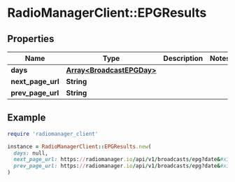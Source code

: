 # RadioManagerClient::EPGResults

## Properties

| Name | Type | Description | Notes |
| ---- | ---- | ----------- | ----- |
| **days** | [**Array&lt;BroadcastEPGDay&gt;**](BroadcastEPGDay.md) |  |  |
| **next_page_url** | **String** |  |  |
| **prev_page_url** | **String** |  |  |

## Example

```ruby
require 'radiomanager_client'

instance = RadioManagerClient::EPGResults.new(
  days: null,
  next_page_url: https://radiomanager.io/api/v1/broadcasts/epg?date&#x3D;2016-01-12&amp;withunpublished&#x3D;false,
  prev_page_url: https://radiomanager.io/api/v1/broadcasts/epg?date&#x3D;2016-01-10&amp;withunpublished&#x3D;false
)
```

